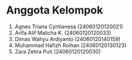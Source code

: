 # Anggota Kelompok
1. Agnes Triana Cyntianesa (24060120120021)
2. Arifa Alif Malicha K. (24060120120033)
3. Dimas Wahyu Ardiyanto (24060120140159)
4. Muhammad Hafizh Roihan (24060120130123)
5. Zara Zetira Puti (24060120120030)
